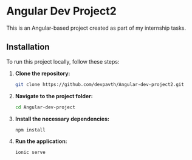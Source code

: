 # Angular Dev Project2

This is an Angular-based project created as part of my internship tasks. 

## Installation

To run this project locally, follow these steps:

1. **Clone the repository:**
   ```bash
   git clone https://github.com/devpavth/Angular-dev-project2.git

2. **Navigate to the project folder:**
   ```bash
   cd Angular-dev-project
3. **Install the necessary dependencies:**
   ```bash
   npm install
4. **Run the application:**
   ```bash
   ionic serve
